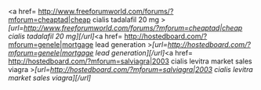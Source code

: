 <a href= http://www.freeforumworld.com/forums/?mforum=cheaptad|cheap cialis tadalafil 20 mg ></a>*[url=http://www.freeforumworld.com/forums/?mforum=cheaptad|cheap cialis tadalafil 20 mg][/url]*<a href= http://hostedboard.com/?mforum=genele|mortgage lead generation ></a>*[url=http://hostedboard.com/?mforum=genele|mortgage lead generation][/url]*<a href= http://hostedboard.com/?mforum=salviagra|2003 cialis levitra market sales viagra ></a>*[url=http://hostedboard.com/?mforum=salviagra|2003 cialis levitra market sales viagra][/url]*
